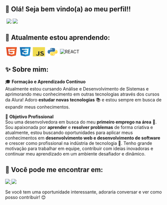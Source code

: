 ## 👋 Olá! Seja bem vindo(a) ao meu perfil!!

<div>
  <img href="https://github.com/nath-anastacio">
  <img height="180em" src="https://github-readme-stats.vercel.app/api?username=nath-anastacio&show_icons=true&theme=dracula&include_all_comits=true&count_private=true"/>
  <img height="180em" src="https://github-readme-stats.vercel.app/api/top-langs/?username=nath-anastacio&layout=compact&langs_count=16&theme=dracula"/>
</div>

## 🌱 Atualmente estou aprendendo:
<div>
  <img align="center" alt="HTML5" height="30" width="40" src="https://github.com/devicons/devicon/blob/master/icons/html5/html5-original.svg"/>
  <img align="center" alt="CSS" height="30" width="40" src="https://github.com/devicons/devicon/blob/master/icons/css3/css3-original.svg"/>
  <img align="center" alt="JAVASCRIPT" height="30" width="40" src="https://github.com/devicons/devicon/blob/master/icons/javascript/javascript-original.svg"/>
  <img align="center" alt="PYTHON" height="30" width="40" src="https://github.com/devicons/devicon/blob/master/icons/python/python-original.svg"/>
  <img align="center" alt="REACT" height="30" width="40" src="https://cdn.jsdelivr.net/gh/devicons/devicon@latest/icons/react/react-original.svg"/>
</div>

## ✨ Sobre mim:
🎓 **Formação e Aprendizado Contínuo**  
Atualmente estou cursando Análise e Desenvolvimento de Sistemas e aprimorando meu conhecimento em outras tecnologias através dos cursos da Alura! Adoro **estudar novas tecnologias** 📚 e estou sempre em busca de expandir meus conhecimentos. 

🎯 **Objetivo Profissional**  
Sou uma desenvolvedora em busca do meu **primeiro emprego na área** 💼.
Sou apaixonada por **aprender** e **resolver problemas** de forma criativa e atualmente, estou buscando oportunidades para aplicar meus conhecimentos em **desenvolvimento web e desenvolvimento de software** e crescer como profissional na indústria de tecnologia 🚀. Tenho grande motivação para trabalhar em equipe, contribuir com ideias inovadoras e continuar meu aprendizado em um ambiente desafiador e dinâmico. 

## 💬 Você pode me encontrar em:
<div>
  <a href="https://www.linkedin.com/in/nathalia-anastacio/" target="_blank"><img src= "https://img.shields.io/badge/-LinkedIn-%230077B5?style=for-the-badge&logo=linkedin&logoColor=white" target="_blank"/> </a>
  <a href = "mailto:nathanastacio@gmail.com"><img loading="lazy" src="https://img.shields.io/badge/Gmail-D14836?style=for-the-badge&logo=gmail&logoColor=white" target="_blank"></a>

  Se você tem uma oportunidade interessante, adoraria conversar e ver como posso contribuir! 😊
</div>
